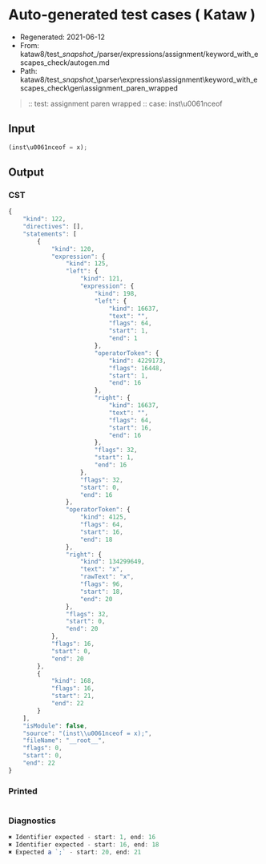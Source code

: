 # Auto-generated test cases ( Kataw )
- Regenerated: 2021-06-12
- From: kataw8/test\__snapshot__/parser/expressions/assignment/keyword_with_escapes_check/autogen.md
- Path: kataw8/test\__snapshot__\parser\expressions\assignment\keyword_with_escapes_check\gen\assignment_paren_wrapped
> :: test: assignment paren wrapped
> :: case: inst\u0061nceof
## Input

`````js
(inst\u0061nceof = x);
`````
## Output

### CST

```javascript
{
    "kind": 122,
    "directives": [],
    "statements": [
        {
            "kind": 120,
            "expression": {
                "kind": 125,
                "left": {
                    "kind": 121,
                    "expression": {
                        "kind": 198,
                        "left": {
                            "kind": 16637,
                            "text": "",
                            "flags": 64,
                            "start": 1,
                            "end": 1
                        },
                        "operatorToken": {
                            "kind": 4229173,
                            "flags": 16448,
                            "start": 1,
                            "end": 16
                        },
                        "right": {
                            "kind": 16637,
                            "text": "",
                            "flags": 64,
                            "start": 16,
                            "end": 16
                        },
                        "flags": 32,
                        "start": 1,
                        "end": 16
                    },
                    "flags": 32,
                    "start": 0,
                    "end": 16
                },
                "operatorToken": {
                    "kind": 4125,
                    "flags": 64,
                    "start": 16,
                    "end": 18
                },
                "right": {
                    "kind": 134299649,
                    "text": "x",
                    "rawText": "x",
                    "flags": 96,
                    "start": 18,
                    "end": 20
                },
                "flags": 32,
                "start": 0,
                "end": 20
            },
            "flags": 16,
            "start": 0,
            "end": 20
        },
        {
            "kind": 168,
            "flags": 16,
            "start": 21,
            "end": 22
        }
    ],
    "isModule": false,
    "source": "(inst\\u0061nceof = x);",
    "fileName": "__root__",
    "flags": 0,
    "start": 0,
    "end": 22
}
```

### Printed

```javascript

```

### Diagnostics

```javascript
✖ Identifier expected - start: 1, end: 16
✖ Identifier expected - start: 16, end: 18
✖ Expected a `;` - start: 20, end: 21

```

